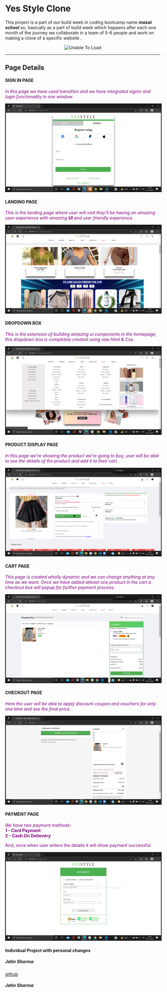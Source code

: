 


# Yes Style Clone

This project is a part of our build week in coding bootcamp name ***masai school*** so, basically as a part of build week which happens after each one month of the journey we collaborate in a team of 5-6 people and work on making a clone of a specific website .

<p align="center">
<img href="https://www.yesstyle.com/en/home.html" src="https://ddvql06zg3s2o.cloudfront.net/Assets/res/p/2906/imgs/yesstyle_logo.svg" alt="Unable To Load"></img></p>

<hr></hr>

## Page Details

#### SIGN IN PAGE

 *<p style="color:purple">In this page we have used transition and we have integrated signin and login functionality in one window.</p>*


<img style="border:2px solid black" src="images/signin.PNG">

#### LANDING PAGE


*<p style="color:purple">This is the landing page where user will visit they'll be having an amazing user-experience with amazing **UI** and user friendly experience.</p>*

<img style="border:2px solid black" src="images/landing.PNG">

#### DROPDOWN BOX

*<p style="color:purple">This is the extension of building amazing ui components in the homepage, this dropdown box is completely created using raw Html & Css.</p>*

<img style="border:2px solid black" src="images/drop.PNG">

#### PRODUCT DISPLAY PAGE


*<p style="color:purple">In this page we're showing the product we're going to buy, user will be able to see the details of the product and add it to their cart.<p>*

<img style="border:2px solid black" src="images/product.PNG">

#### CART PAGE

*<p style="color:purple">This page is created wholly dynamic and we can change anything at any time as we want. Once we have added atleast one product in the cart a checkout box will popup for further payment process.</p>*

<img style="border:2px solid black" src="images/chek.PNG">

#### CHECKOUT PAGE

*<p style="color:purple">Here the user will be able to apply discount coupon and vouchers for only one time and see the final price.</p>*

<img style="border:2px solid black" src="images/Capture chek.PNG">


#### PAYMENT PAGE

*<p style="color:purple">We have two payment methods-*<br>
**1 - Card Payment**<br>
**2 - Cash On Delievery**

<p style="color:purple">And, once when user enters the details it will show payment successful</p></p>

<img style="border:2px solid black" src="images/pay.PNG">

<h4>Individual Project with personal changes</h4>

<h5>Jatin Sharma</h5>


[github](https://github.com/jatinsharma9871)


<h5>Jatin Sharma</h5>
